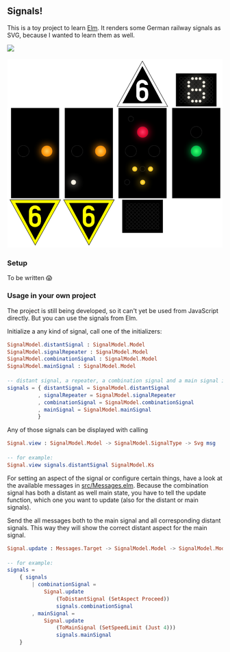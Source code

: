 ## Signals!

This is a toy project to learn [Elm](http://elm-lang.org/). It renders some
German railway signals as SVG, because I wanted to learn them as well.

![](https://media1.giphy.com/media/l1KVb2dUcmuGG4tby/giphy.gif)

![](/signals.png)

### Setup

To be written :scream:

### Usage in your own project

The project is still being developed, so it can't yet be used from JavaScript
directly. But you can use the signals from Elm.

Initialize a any kind of signal, call one of the initializers: 

```elm
SignalModel.distantSignal : SignalModel.Model
SignalModel.signalRepeater : SignalModel.Model
SignalModel.combinationSignal : SignalModel.Model
SignalModel.mainSignal : SignalModel.Model

-- distant signal, a repeater, a combination signal and a main signal in a record
signals = { distantSignal = SignalModel.distantSignal
          , signalRepeater = SignalModel.signalRepeater
          , combinationSignal = SignalModel.combinationSignal
          , mainSignal = SignalModel.mainSignal
          }
```

Any of those signals can be displayed with calling

```elm
Signal.view : SignalModel.Model -> SignalModel.SignalType -> Svg msg

-- for example:
Signal.view signals.distantSignal SignalModel.Ks
```

For setting an aspect of the signal or configure certain things, have a look at
the available messages in [src/Messages.elm](/src/Messages.elm). Because the
combination signal has both a distant as well main state, you have to tell the
update function, which one you want to update (also for the distant or main
signals).

Send the all messages both to the main signal and all corresponding distant
signals. This way they will show the correct distant aspect for the main
signal.

```elm
Signal.update : Messages.Target -> SignalModel.Model -> SignalModel.Model

-- for example:
signals =
    { signals
        | combinationSignal =
            Signal.update
                (ToDistantSignal (SetAspect Proceed))
                signals.combinationSignal
        , mainSignal =
            Signal.update
                (ToMainSignal (SetSpeedLimit (Just 4)))
                signals.mainSignal
    }
```
